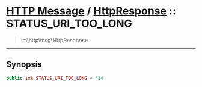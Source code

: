 # [HTTP Message](http.md) / [HttpResponse](http-HttpResponse.md) :: STATUS_URI_TOO_LONG
 > im\http\msg\HttpResponse
____

## Synopsis
```php
public int STATUS_URI_TOO_LONG = 414
```
